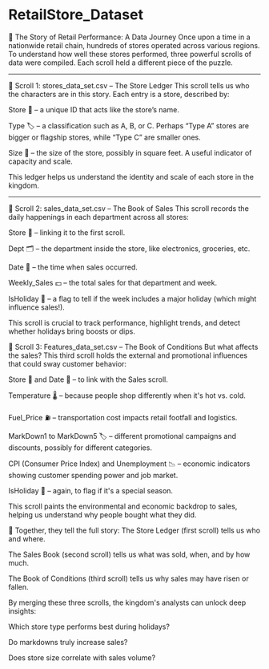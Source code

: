 # RetailStore_Dataset
🛒 The Story of Retail Performance: A Data Journey
Once upon a time in a nationwide retail chain, hundreds of stores operated across various regions. To understand how well these stores performed, three powerful scrolls of data were compiled. Each scroll held a different piece of the puzzle.
 **************************************
📜 Scroll 1: stores_data_set.csv – The Store Ledger
This scroll tells us who the characters are in this story. Each entry is a store, described by:

Store 🏪 – a unique ID that acts like the store’s name.

Type 🏷️ – a classification such as A, B, or C. Perhaps “Type A” stores are bigger or flagship stores, while “Type C” are smaller ones.

Size 📏 – the size of the store, possibly in square feet. A useful indicator of capacity and scale.

This ledger helps us understand the identity and scale of each store in the kingdom.
************************************************


📜 Scroll 2: sales_data_set.csv – The Book of Sales
This scroll records the daily happenings in each department across all stores:

Store 🏪 – linking it to the first scroll.

Dept 🗂️ – the department inside the store, like electronics, groceries, etc.

Date 📆 – the time when sales occurred.

Weekly_Sales 💵 – the total sales for that department and week.

IsHoliday 🎉 – a flag to tell if the week includes a major holiday (which might influence sales!).

This scroll is crucial to track performance, highlight trends, and detect whether holidays bring boosts or dips.


📜 Scroll 3: Features_data_set.csv – The Book of Conditions
But what affects the sales? This third scroll holds the external and promotional influences that could sway customer behavior:

Store 🏪 and Date 📆 – to link with the Sales scroll.

Temperature 🌡️ – because people shop differently when it's hot vs. cold.

Fuel_Price ⛽ – transportation cost impacts retail footfall and logistics.

MarkDown1 to MarkDown5 🏷️ – different promotional campaigns and discounts, possibly for different categories.

CPI (Consumer Price Index) and Unemployment 📉 – economic indicators showing customer spending power and job market.

IsHoliday 🎊 – again, to flag if it's a special season.

This scroll paints the environmental and economic backdrop to sales, helping us understand why people bought what they did.


🧠 Together, they tell the full story:
The Store Ledger (first scroll) tells us who and where.

The Sales Book (second scroll) tells us what was sold, when, and by how much.

The Book of Conditions (third scroll) tells us why sales may have risen or fallen.

By merging these three scrolls, the kingdom's analysts can unlock deep insights:

Which store type performs best during holidays?

Do markdowns truly increase sales?

Does store size correlate with sales volume?
